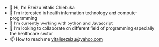 - 👋 Hi, I’m Ezeizu Vitalis Chiebuka
- 👀 I’m interested in health information technology and computer programming
- 🌱 I’m currently working with python and Javascript
- 💞️ I’m looking to collaborate on different field of programming especially the healthcare sector
- 📫 How to reach me vitalisezeizu@yahoo.com

<!---
masrinez/masrinez is a ✨ special ✨ repository because its `README.md` (this file) appears on your GitHub profile.
You can click the Preview link to take a look at your changes.
--->
